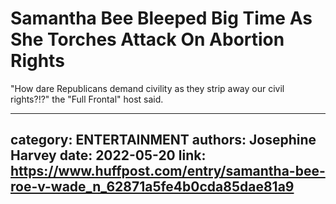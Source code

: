 # Samantha Bee Bleeped Big Time As She Torches Attack On Abortion Rights

"How dare Republicans demand civility as they strip away our civil rights?!?" the "Full Frontal" host said.

---
category: ENTERTAINMENT
authors: Josephine Harvey
date: 2022-05-20
link: https://www.huffpost.com/entry/samantha-bee-roe-v-wade_n_62871a5fe4b0cda85dae81a9
---
